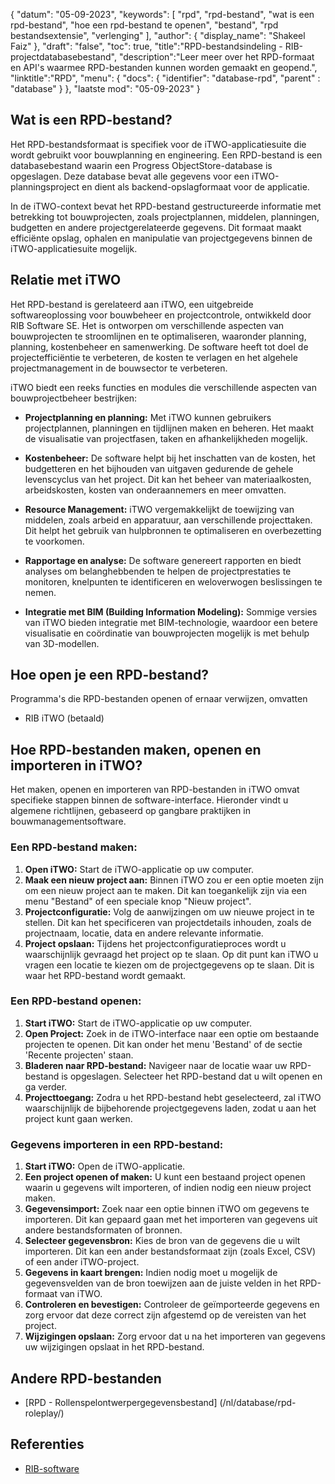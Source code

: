 {
"datum": "05-09-2023",
  "keywords": [
"rpd",
"rpd-bestand",
"wat is een rpd-bestand",
"hoe een rpd-bestand te openen",
"bestand",
"rpd bestandsextensie",
"verlenging"
],
  "author": {
"display_name": "Shakeel Faiz"
},
"draft": "false",
"toc": true,
"title":"RPD-bestandsindeling - RIB-projectdatabasebestand",
  "description":"Leer meer over het RPD-formaat en API's waarmee RPD-bestanden kunnen worden gemaakt en geopend.",
"linktitle":"RPD",
  "menu": {
    "docs": {
      "identifier": "database-rpd",
"parent" : "database"
}
},
"laatste mod": "05-09-2023"
}

## Wat is een RPD-bestand?

Het RPD-bestandsformaat is specifiek voor de iTWO-applicatiesuite die wordt gebruikt voor bouwplanning en engineering. Een RPD-bestand is een databasebestand waarin een Progress ObjectStore-database is opgeslagen. Deze database bevat alle gegevens voor een iTWO-planningsproject en dient als backend-opslagformaat voor de applicatie.

In de iTWO-context bevat het RPD-bestand gestructureerde informatie met betrekking tot bouwprojecten, zoals projectplannen, middelen, planningen, budgetten en andere projectgerelateerde gegevens. Dit formaat maakt efficiënte opslag, ophalen en manipulatie van projectgegevens binnen de iTWO-applicatiesuite mogelijk.

## Relatie met iTWO

Het RPD-bestand is gerelateerd aan iTWO, een uitgebreide softwareoplossing voor bouwbeheer en projectcontrole, ontwikkeld door RIB Software SE. Het is ontworpen om verschillende aspecten van bouwprojecten te stroomlijnen en te optimaliseren, waaronder planning, planning, kostenbeheer en samenwerking. De software heeft tot doel de projectefficiëntie te verbeteren, de kosten te verlagen en het algehele projectmanagement in de bouwsector te verbeteren.

iTWO biedt een reeks functies en modules die verschillende aspecten van bouwprojectbeheer bestrijken:

- **Projectplanning en planning:** Met iTWO kunnen gebruikers projectplannen, planningen en tijdlijnen maken en beheren. Het maakt de visualisatie van projectfasen, taken en afhankelijkheden mogelijk.

- **Kostenbeheer:** De software helpt bij het inschatten van de kosten, het budgetteren en het bijhouden van uitgaven gedurende de gehele levenscyclus van het project. Dit kan het beheer van materiaalkosten, arbeidskosten, kosten van onderaannemers en meer omvatten.

- **Resource Management:** iTWO vergemakkelijkt de toewijzing van middelen, zoals arbeid en apparatuur, aan verschillende projecttaken. Dit helpt het gebruik van hulpbronnen te optimaliseren en overbezetting te voorkomen.

- **Rapportage en analyse:** De software genereert rapporten en biedt analyses om belanghebbenden te helpen de projectprestaties te monitoren, knelpunten te identificeren en weloverwogen beslissingen te nemen.

- **Integratie met BIM (Building Information Modeling):** Sommige versies van iTWO bieden integratie met BIM-technologie, waardoor een betere visualisatie en coördinatie van bouwprojecten mogelijk is met behulp van 3D-modellen.

## Hoe open je een RPD-bestand?

Programma's die RPD-bestanden openen of ernaar verwijzen, omvatten

- RIB iTWO (betaald)

## Hoe RPD-bestanden maken, openen en importeren in iTWO?

Het maken, openen en importeren van RPD-bestanden in iTWO omvat specifieke stappen binnen de software-interface. Hieronder vindt u algemene richtlijnen, gebaseerd op gangbare praktijken in bouwmanagementsoftware.

### Een RPD-bestand maken:

1. **Open iTWO:** Start de iTWO-applicatie op uw computer.
2. **Maak een nieuw project aan:** Binnen iTWO zou er een optie moeten zijn om een nieuw project aan te maken. Dit kan toegankelijk zijn via een menu "Bestand" of een speciale knop "Nieuw project".
3. **Projectconfiguratie:** Volg de aanwijzingen om uw nieuwe project in te stellen. Dit kan het specificeren van projectdetails inhouden, zoals de projectnaam, locatie, data en andere relevante informatie.
4. **Project opslaan:** Tijdens het projectconfiguratieproces wordt u waarschijnlijk gevraagd het project op te slaan. Op dit punt kan iTWO u vragen een locatie te kiezen om de projectgegevens op te slaan. Dit is waar het RPD-bestand wordt gemaakt.

### Een RPD-bestand openen:

1. **Start iTWO:** Start de iTWO-applicatie op uw computer.
2. **Open Project:** Zoek in de iTWO-interface naar een optie om bestaande projecten te openen. Dit kan onder het menu 'Bestand' of de sectie 'Recente projecten' staan.
3. **Bladeren naar RPD-bestand:** Navigeer naar de locatie waar uw RPD-bestand is opgeslagen. Selecteer het RPD-bestand dat u wilt openen en ga verder.
4. **Projecttoegang:** Zodra u het RPD-bestand hebt geselecteerd, zal iTWO waarschijnlijk de bijbehorende projectgegevens laden, zodat u aan het project kunt gaan werken.

### Gegevens importeren in een RPD-bestand:

1. **Start iTWO:** Open de iTWO-applicatie.
2. **Een project openen of maken:** U kunt een bestaand project openen waarin u gegevens wilt importeren, of indien nodig een nieuw project maken.
3. **Gegevensimport:** Zoek naar een optie binnen iTWO om gegevens te importeren. Dit kan gepaard gaan met het importeren van gegevens uit andere bestandsformaten of bronnen.
4. **Selecteer gegevensbron:** Kies de bron van de gegevens die u wilt importeren. Dit kan een ander bestandsformaat zijn (zoals Excel, CSV) of een ander iTWO-project.
5. **Gegevens in kaart brengen:** Indien nodig moet u mogelijk de gegevensvelden van de bron toewijzen aan de juiste velden in het RPD-formaat van iTWO.
6. **Controleren en bevestigen:** Controleer de geïmporteerde gegevens en zorg ervoor dat deze correct zijn afgestemd op de vereisten van het project.
7. **Wijzigingen opslaan:** Zorg ervoor dat u na het importeren van gegevens uw wijzigingen opslaat in het RPD-bestand.

## Andere RPD-bestanden

- [RPD - Rollenspelontwerpergegevensbestand] (/nl/database/rpd-roleplay/)

## Referenties
* [RIB-software](https://en.wikipedia.org/wiki/RIB_Software)


